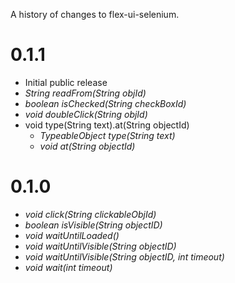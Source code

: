 A history of changes to flex-ui-selenium.


# 0.1.1 #

  * Initial public release
  * _String readFrom(String objId)_
  * _boolean isChecked(String checkBoxId)_
  * _void doubleClick(String objId)_
  * void type(String text).at(String objectId)
    * _TypeableObject type(String text)_
    * _void at(String objectId)_

# 0.1.0 #
  * _void click(String clickableObjId)_
  * _boolean isVisible(String objectID)_
  * _void waitUntilLoaded()_
  * _void waitUntilVisible(String objectID)_
  * _void waitUntilVisible(String objectID, int timeout)_
  * _void wait(int timeout)_